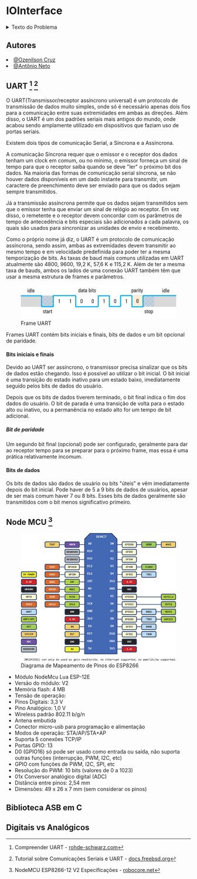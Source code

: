 # IOInterface

<details>
<summary>Texto do Problema</summary>

---

## Tema

Projeto de sensor analógico/digital em microcontrolador utilizando comunicação serial.

## Objetivos de Aprendizagem

Ao final da realização deste problema, o/a discente deverá ser capaz de:

- Entender como integrar código assembly e códigos C para produzir um programa executável;
- Compreender e executar a programação de dispositivos microcontroladores;
- Assimilar conceitos básicos sobre protocolos de comunicação serial.

## Problema
Dando prosseguimento ao desenvolvimento do protótipo de um sistema digital baseado em um processador ARM, o próximo passo compreende a implementação de um protótipo de sistema de sensoriamento genérico. Na fase de protótipo do projeto será utilizada uma plataforma baseada na NodeMCU para confecção das unidades de sensoriamento. Elas são muito flexíveis e versáteis, sendo ideais para a criação de um ecossistema de Internet das Coisas (IoT). Para simplificar a prova de  conceito será utilizado um sensor analógico e dois sensores digitais, mas o sistema deve ser modular, permitindo a substituição na versão de produção.

O sistema será comandado por um Single Board Computer (SBC), e deve ser capaz de controlar o acionamento de um conjunto variável de sensores, assim como monitorar o seu funcionamento, de forma automatizada. Cada operação de leitura ou monitoramento deve ser representada por um código. Dessa forma, o sistema embarcado na NodeMCU deve ser capaz de interpretá-los e realizá-los de maneira adequada, por meio de uma comunicação UART.

---

</details>

## Autores
<div align="justify">
    <li><a href="https://github.com/ozenilsoncruz">@Ozenilson Cruz</a></li>  <li><a href="https://github.com/traozin">@Antônio Neto</a></li>
</div>

## UART [^rohde-uart] [^freebsd-uart]

O UART(Transmissor/receptor assíncrono universal) é um protocolo de transmissão de dados muito simples, onde só é necessário apenas dois fios para a comunicação entre suas extremidades em ambas as direções. Além disso, o UART é um dos padrões seriais mais antigos do mundo, onde acabou sendo amplamente utilizado em dispositivos que faziam uso de portas seriais.

Existem dois tipos de comunicação Serial, a Síncrona e a Assíncrona. 

A comunicação Síncrona requer que o emissor e o receptor dos dados tenham um clock em comum, ou no mínimo, o emissor forneça um sinal de tempo para que o receptor saiba quando se deve "ler" o próximo bit dos dados. Na maioria das formas de comunicação serial síncrona, se não houver dados disponíveis em um dado instante para transmitir, um caractere de preenchimento deve ser enviado para que os dados sejam sempre transmitidos.

Já a transmissão assíncrona permite que os dados sejam transmitidos sem que o emissor tenha que enviar um sinal de relógio ao receptor. Em vez disso, o remetente e o receptor devem concordar com os parâmetros de tempo de antecedência e bits especiais são adicionados a cada palavra, os quais são usados para sincronizar as unidades de envio e recebimento.

Como o próprio nome já diz, o UART é um protocolo de comunicação assíncrona, sendo assim, ambas as extremidades devem transmitir ao mesmo tempo e em velocidade predefinida para poder ter a mesma temporização de bits. As taxas de baud mais comuns utilizadas em UART atualmente são 4800, 9600, 19,2 K, 57,6 K e 115,2 K. Além de ter a mesma taxa de bauds, ambos os lados de uma conexão UART também têm que usar a mesma estrutura de frames e parâmetros.

<figure style="align:center">
  <img src="assets/frame-uart.png"/>
  <figcaption>Frame UART</figcaption>
</figure>


Frames UART contém bits iniciais e finais, bits de dados e um bit opcional de paridade.

#### Bits iniciais e finais

Devido ao UART ser assíncrono, o transmissor precisa sinalizar que os bits de dados estão chegando. Isso é possível ao utilizar o bit inicial. O bit inicial é uma transição do estado inativo para um estado baixo, imediatamente seguido pelos bits de dados do usuário.

Depois que os bits de dados tiverem terminado, o bit final indica o fim dos dados do usuário. O bit de parada é uma transição de volta para o estado alto ou inativo, ou a permanência no estado alto for um tempo de bit adicional.

##### Bit de paridade
 Um segundo bit final (opcional) pode ser configurado, geralmente para dar ao receptor tempo para se preparar para o próximo frame, mas essa é uma prática relativamente incomum.

#### Bits de dados

Os bits de dados são dados de usuário ou bits "úteis" e vêm imediatamente depois do bit inicial. Pode haver de 5 a 9 bits de dados de usuários, apesar de ser mais comum haver 7 ou 8 bits. Esses bits de dados geralmente são transmitidos com o bit menos significativo primeiro.

## Node MCU [^nodemcu]

<figure style="align:center">
  <img src="assets/pinagem-nodemcu.png" height="350em"/>
  <figcaption>Diagrama de Mapeamento de Pinos do ESP8266</figcaption>
</figure>

- Módulo NodeMcu Lua ESP-12E
- Versão do módulo: V2
- Memória flash: 4 MB
- Tensão de operação:
- Pinos Digitais: 3,3 V
- Pino Analógico: 1,0 V
- Wireless padrão 802.11 b/g/n
- Antena embutida
- Conector micro-usb para programação e alimentação
- Modos de operação: STA/AP/STA+AP
- Suporta 5 conexões TCP/IP
- Portas GPIO: 13
- D0 (GPIO16) só pode ser usado como entrada ou saída, não suporta outras funções (interrupção, PWM, I2C, etc)
- GPIO com funções de PWM, I2C, SPI, etc
- Resolução do PWM: 10 bits (valores de 0 a 1023)
- 01x Conversor analógico digital (ADC)
- Distância entre pinos: 2,54 mm
- Dimensões: 49 x 26 x 7 mm (sem considerar os pinos)

## Biblioteca ASB em C

## Digitais vs Analógicos


[^rohde-uart]: Compreender UART - [rohde-schwarz.com](https://www.rohde-schwarz.com/br/produtos/teste-e-medicao/osciloscopios/educational-content/compreender-uart_254524.html)

[^freebsd-uart]: Tutorial sobre Comunicações Seriais e UART - [docs.freebsd.org](https://docs.freebsd.org/pt-br/articles/serial-uart/)

[^nodemcu]: NodeMCU ESP8266-12 V2 Especificações - [robocore.net](https://www.robocore.net/wifi/nodemcu-esp8266-12-v2)
